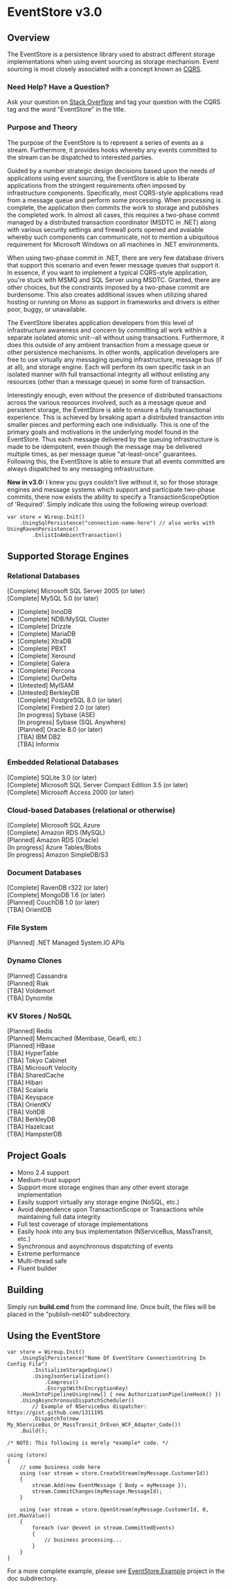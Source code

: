 EventStore v3.0
======================================================================

## Overview
The EventStore is a persistence library used to abstract different storage implementations
when using event sourcing as storage mechanism.  Event sourcing is most closely associated
with a concept known as [CQRS](http://cqrsinfo.com).

### Need Help? Have a Question?
Ask your question on [Stack Overflow](http://stackoverflow.com/search?q=[cqrs]+eventstore) and tag your question with
the CQRS tag and the word "EventStore" in the title.

### Purpose and Theory
The purpose of the EventStore is to represent a series of events as a stream.  Furthermore,
it provides hooks whereby any events committed to the stream can be dispatched to interested
parties.

Guided by a number strategic design decisions based upon the needs of applications using event sourcing,
the EventStore is able to liberate applications from the stringent requirements often imposed by
infrastructure components.  Specifically, most CQRS-style applications read from a message queue
and perform some processing.  When processing is complete, the application then commits the work
to storage and publishes the completed work.  In almost all cases, this requires a two-phase commit
managed by a distributed transaction coordinator (MSDTC in .NET) along with various security settings
and firewall ports opened and avaiable whereby such components can communicate, not to mention a
ubiquitous requirement for Microsoft Windows on all machines in .NET environments.

When using two-phase commit in .NET, there are very few database drivers that support this scenario
and even fewer message queues that support it.  In essence, if you want to implement a typical
CQRS-style application, you're stuck with MSMQ and SQL Server using MSDTC.  Granted, there are
other choices, but the constraints imposed by a two-phase commit are burdensome.  This also
creates additional issues when utilizing shared hosting or running on Mono as support in frameworks
and drivers is either poor, buggy, or unavailable.

The EventStore liberates application developers from this level of infrastructure awareness and
concern by committing all work within a separate isolated atomic unit--all without using transactions.
Furthermore, it does this outside of any ambient transaction from a message queue or other
persistence mechanisms.  In other words, application developers are free to use virtually any
messaging queuing infrastructure, message bus (if at all), and storage engine.  Each will perform
its own specific task in an isolated manner with full transactional integrity all without
enlisting any resources (other than a message queue) in some form of transaction.

Interestingly enough, even without the presence of distributed transactions across the various resources
involved, such as a message queue and persistent storage, the EventStore is able to ensure a fully
transactional experience.  This is achieved by breaking apart a distributed transaction into smaller
pieces and performing each one individually.  This is one of the primary goals and motivations in the
underlying model found in the EventStore.  Thus each message delivered by the queuing infrastructure is
made to be idempotent, even though the message may be delivered multiple times, as per message queue
"at-least-once" guarantees.  Following this, the EventStore is able to ensure that all events committed
are always dispatched to any messaging infrastructure.

**New in v3.0:** I knew you guys couldn't live without it, so for those storage engines and message systems
which support and participate two-phase commits, there now exists the ability to specify a
TransactionScopeOption of 'Required'.  Simply indicate this using the following wireup overload:

	var store = Wireup.Init()
		.UsingSqlPersistence("connection-name-here") // also works with UsingRavenPersistence()
			.EnlistInAmbientTransaction()

## Supported Storage Engines

### Relational Databases
[Complete] Microsoft SQL Server 2005 (or later)  
[Complete] MySQL 5.0 (or later)  
* [Complete] InnoDB  
* [Complete] NDB/MySQL Cluster  
* [Complete] Drizzle  
* [Complete] MariaDB  
* [Complete] XtraDB  
* [Complete] PBXT  
* [Complete] Xeround  
* [Complete] Galera  
* [Complete] Percona  
* [Complete] OurDelta  
* [Untested] MyISAM  
* [Untested] BerkleyDB  
[Complete] PostgreSQL 8.0 (or later)  
[Complete] Firebird 2.0 (or later)  
[In progress] Sybase (ASE)  
[In progress] Sybase (SQL Anywhere)  
[Planned] Oracle 8.0 (or later)  
[TBA] IBM DB2  
[TBA] Informix  

### Embedded Relational Databases
[Complete] SQLite 3.0 (or later)  
[Complete] Microsoft SQL Server Compact Edition 3.5 (or later)  
[Complete] Microsoft Access 2000 (or later)  

### Cloud-based Databases (relational or otherwise)
[Complete] Microsoft SQL Azure  
[Complete] Amazon RDS (MySQL)  
[Planned] Amazon RDS (Oracle)  
[In progress] Azure Tables/Blobs  
[In progress] Amazon SimpleDB/S3  

### Document Databases
[Complete] RavenDB r322 (or later)  
[Complete] MongoDB 1.6 (or later)  
[Planned] CouchDB 1.0 (or later)  
[TBA] OrientDB  

### File System
[Planned] .NET Managed System.IO APIs  

### Dynamo Clones
[Planned] Cassandra  
[Planned] Riak  
[TBA] Voldemort  
[TBA] Dynomite  

### KV Stores / NoSQL
[Planned] Redis  
[Planned] Memcached (Membase, Gear6, etc.)  
[Planned] HBase  
[TBA] HyperTable  
[TBA] Tokyo Cabinet  
[TBA] Microsoft Velocity  
[TBA] SharedCache  
[TBA] Hibari  
[TBA] Scalaris  
[TBA] Keyspace  
[TBA] OrientKV  
[TBA] VoltDB  
[TBA] BerkleyDB  
[TBA] Hazelcast  
[TBA] HampsterDB  

## Project Goals
* Mono 2.4 support  
* Medium-trust support  
* Support more storage engines than any other event storage implementation  
* Easily support virtually any storage engine (NoSQL, etc.)  
* Avoid dependence upon TransactionScope or Transactions while maintaining full data integrity  
* Full test coverage of storage implementations  
* Easily hook into any bus implementation (NServiceBus, MassTransit, etc.)  
* Synchronous and asynchronous dispatching of events  
* Extreme performance  
* Multi-thread safe  
* Fluent builder

## Building
Simply run **build.cmd** from the command line.  Once built, the files will be placed in the "publish-net40" subdirectory.

## Using the EventStore

	var store = Wireup.Init()
		.UsingSqlPersistence("Name Of EventStore ConnectionString In Config File")
			.InitializeStorageEngine()
			.UsingJsonSerialization()
				.Compress()
				.EncryptWith(EncryptionKey)
		.HookIntoPipelineUsing(new[] { new AuthorizationPipelineHook() })
		.UsingAsynchronousDispatchScheduler()
			// Example of NServiceBus dispatcher: https://gist.github.com/1311195
			.DispatchTo(new My_NServiceBus_Or_MassTransit_OrEven_WCF_Adapter_Code())
		.Build();		

	/* NOTE: This following is merely *example* code. */

	using (store)
	{
		// some business code here
		using (var stream = store.CreateStream(myMessage.CustomerId))
		{
			stream.Add(new EventMessage { Body = myMessage });
			stream.CommitChanges(myMessage.MessageId);
		}
		
		using (var stream = store.OpenStream(myMessage.CustomerId, 0, int.MaxValue))
		{
			foreach (var @event in stream.CommittedEvents)
			{
				// business processing...
			}
		}
	}

For a more complete example, please see [EventStore.Example](https://github.com/joliver/EventStore/blob/master/doc/EventStore.Example/MainProgram.cs) project in the doc subdirectory.